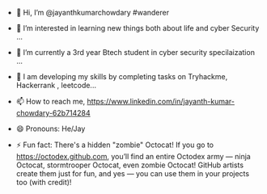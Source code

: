 - 👋 Hi, I’m @jayanthkumarchowdary #wanderer
- 👀 I’m interested in learning new things both about life and cyber Security  ...
- 🌱 I’m currently a 3rd year Btech student in cyber security specilaization ...
- 💞️ I am developing my skills by completing tasks on Tryhackme, Hackerrank , leetcode...
- 📫 How to reach me, https://www.linkedin.com/in/jayanth-kumar-chowdary-62b714284

- 😄 Pronouns: He/Jay
- ⚡ Fun fact:  There's a hidden "zombie" Octocat!
If you go to https://octodex.github.com, you’ll find an entire Octodex army — ninja Octocat, stormtrooper Octocat, even zombie Octocat!
GitHub artists create them just for fun, and yes — you can use them in your projects too (with credit)!

<!---
jayanthkumarchowdary/jayanthkumarchowdary is a ✨ special ✨ repository because its `README.md` (this file) appears on your GitHub profile.
You can click the Preview link to take a look at your changes.
--->
